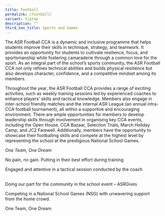 ```yaml
---
title: Football
permalink: /football/
variant: tiptap
description: ""
third_nav_title: Sports and Games
---
```

<p>The ASR Football CCA is a dynamic and inclusive programme that helps students
improve their skills in technique, strategy, and teamwork. It provides
an opportunity for students to cultivate resilience, focus, and sportsmanship
while fostering camaraderie through a common love for the sport. As an
integral part of the school’s sports community, the ASR Football CCA not
only refines technical abilities and builds physical resilience but also
develops character, confidence, and a competitive mindset among its members.&nbsp;</p>
<p>Throughout the year, the ASR Football CCA provides a range of exciting
activities, such as weekly training sessions led by experienced coaches
to enhance players' skills and tactical knowledge. Members also engage
in inter-school friendly matches and the internal ASR League (an annual
intra-CCA football tournament), all within a supportive and encouraging
environment. There are ample opportunities for members to develop leadership
skills through involvement in organising key CCA events, including the
Open House, CCA Bazaar, Selection Trials, March Holiday Camp, and JC2 Farewell.
Additionally, members have the opportunity to showcase their footballing
skills and compete at the highest level by representing the school at the
prestigious National School Games.</p>
<p><em>One Team, One Dream</em>
</p>
<p>No pain, no gain. Putting in their best effort during training</p>
<p>Engaged and attentive in a tactical session conducted by the coach</p>
<p>
<br>Doing our part for the community in the school event – ASRGives</p>
<p>Competing in a National School Games (NSG) with unwavering support from
the home crowd.</p>
<p>One Team, One Dream</p>
<p></p>